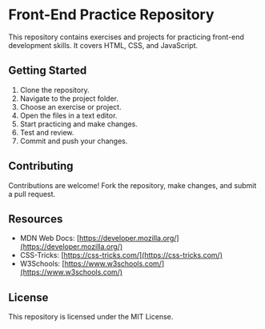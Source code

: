 # Front-End Practice Repository

This repository contains exercises and projects for practicing front-end development skills. It covers HTML, CSS, and JavaScript.

## Getting Started

1. Clone the repository.
2. Navigate to the project folder.
3. Choose an exercise or project.
4. Open the files in a text editor.
5. Start practicing and make changes.
6. Test and review.
7. Commit and push your changes.

## Contributing

Contributions are welcome! Fork the repository, make changes, and submit a pull request.

## Resources

- MDN Web Docs: [https://developer.mozilla.org/](https://developer.mozilla.org/)
- CSS-Tricks: [https://css-tricks.com/](https://css-tricks.com/)
- W3Schools: [https://www.w3schools.com/](https://www.w3schools.com/)

## License

This repository is licensed under the MIT License.
